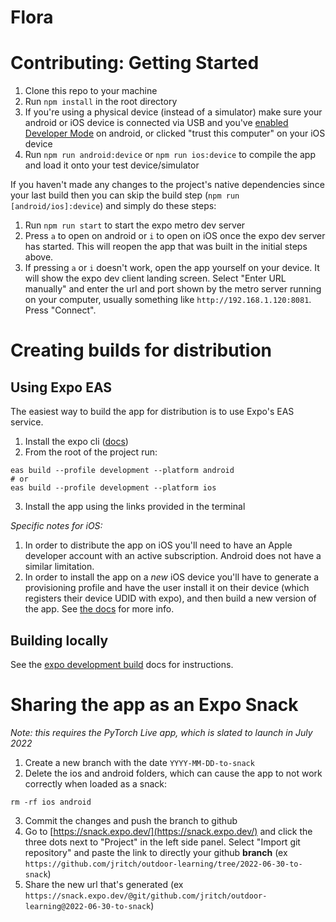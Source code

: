 # Flora

# Contributing: Getting Started

1. Clone this repo to your machine
2. Run `npm install` in the root directory
3. If you're using a physical device (instead of a simulator) make sure your android or iOS device is connected via USB and you've [enabled Developer Mode](https://pytorch.org/live/docs/next/tutorials/get-started/#run-your-project) on android, or clicked "trust this computer" on your iOS device
4. Run `npm run android:device` or `npm run ios:device` to compile the app and load it onto your test device/simulator

If you haven't made any changes to the project's native dependencies since your last build then you can skip the build step (`npm run [android/ios]:device`) and simply do these steps:

1. Run `npm run start` to start the expo metro dev server
2. Press `a` to open on android or `i` to open on iOS once the expo dev server has started. This will reopen the app that was built in the initial steps above.
3. If pressing `a` or `i` doesn't work, open the app yourself on your device. It will show the expo dev client landing screen. Select "Enter URL manually" and enter the url and port shown by the metro server running on your computer, usually something like `http://192.168.1.120:8081`. Press "Connect".

# Creating builds for distribution

## Using Expo EAS

The easiest way to build the app for distribution is to use Expo's EAS service.

1. Install the expo cli ([docs](https://docs.expo.dev/workflow/expo-cli/))
2. From the root of the project run:

```
eas build --profile development --platform android
# or
eas build --profile development --platform ios
```

3. Install the app using the links provided in the terminal

_Specific notes for iOS:_

1. In order to distribute the app on iOS you'll need to have an Apple developer account with an active subscription. Android does not have a similar limitation.
2. In order to install the app on a _new_ iOS device you'll have to generate a provisioning profile and have the user install it on their device (which registers their device UDID with expo), and then build a new version of the app. See [the docs](https://docs.expo.dev/build/internal-distribution/#2-configure-app-signing) for more info.

## Building locally

See the [expo development build](https://docs.expo.dev/development/build/#locally-with-xcode-and-android-studio) docs for instructions.

# Sharing the app as an Expo Snack

_Note: this requires the PyTorch Live app, which is slated to launch in July 2022_

1. Create a new branch with the date `YYYY-MM-DD-to-snack`
2. Delete the ios and android folders, which can cause the app to not work correctly when loaded as a snack:

```
rm -rf ios android
```

3. Commit the changes and push the branch to github
4. Go to [https://snack.expo.dev/](https://snack.expo.dev/) and click the three dots next to "Project" in the left side panel. Select "Import git repository" and paste the link to directly your github **branch** (ex `https://github.com/jritch/outdoor-learning/tree/2022-06-30-to-snack`)
5. Share the new url that's generated (ex `https://snack.expo.dev/@git/github.com/jritch/outdoor-learning@2022-06-30-to-snack`)
